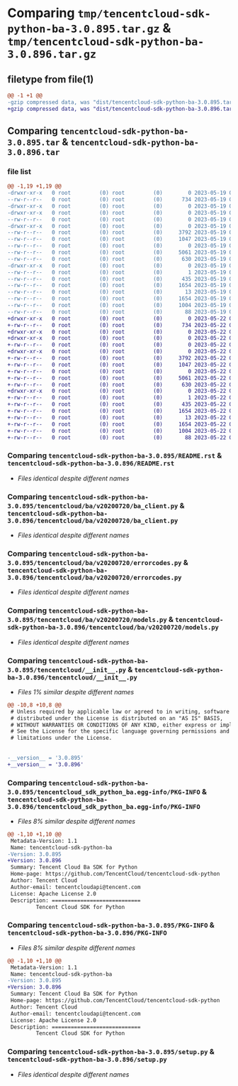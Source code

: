 # Comparing `tmp/tencentcloud-sdk-python-ba-3.0.895.tar.gz` & `tmp/tencentcloud-sdk-python-ba-3.0.896.tar.gz`

## filetype from file(1)

```diff
@@ -1 +1 @@
-gzip compressed data, was "dist/tencentcloud-sdk-python-ba-3.0.895.tar", last modified: Fri May 19 02:42:07 2023, max compression
+gzip compressed data, was "dist/tencentcloud-sdk-python-ba-3.0.896.tar", last modified: Mon May 22 00:14:51 2023, max compression
```

## Comparing `tencentcloud-sdk-python-ba-3.0.895.tar` & `tencentcloud-sdk-python-ba-3.0.896.tar`

### file list

```diff
@@ -1,19 +1,19 @@
-drwxr-xr-x   0 root         (0) root         (0)        0 2023-05-19 02:42:07.000000 tencentcloud-sdk-python-ba-3.0.895/
--rw-r--r--   0 root         (0) root         (0)      734 2023-05-19 02:42:07.000000 tencentcloud-sdk-python-ba-3.0.895/README.rst
-drwxr-xr-x   0 root         (0) root         (0)        0 2023-05-19 02:42:07.000000 tencentcloud-sdk-python-ba-3.0.895/tencentcloud/
-drwxr-xr-x   0 root         (0) root         (0)        0 2023-05-19 02:42:07.000000 tencentcloud-sdk-python-ba-3.0.895/tencentcloud/ba/
--rw-r--r--   0 root         (0) root         (0)        0 2023-05-19 02:42:07.000000 tencentcloud-sdk-python-ba-3.0.895/tencentcloud/ba/__init__.py
-drwxr-xr-x   0 root         (0) root         (0)        0 2023-05-19 02:42:07.000000 tencentcloud-sdk-python-ba-3.0.895/tencentcloud/ba/v20200720/
--rw-r--r--   0 root         (0) root         (0)     3792 2023-05-19 02:42:07.000000 tencentcloud-sdk-python-ba-3.0.895/tencentcloud/ba/v20200720/ba_client.py
--rw-r--r--   0 root         (0) root         (0)     1047 2023-05-19 02:42:07.000000 tencentcloud-sdk-python-ba-3.0.895/tencentcloud/ba/v20200720/errorcodes.py
--rw-r--r--   0 root         (0) root         (0)        0 2023-05-19 02:42:07.000000 tencentcloud-sdk-python-ba-3.0.895/tencentcloud/ba/v20200720/__init__.py
--rw-r--r--   0 root         (0) root         (0)     5061 2023-05-19 02:42:07.000000 tencentcloud-sdk-python-ba-3.0.895/tencentcloud/ba/v20200720/models.py
--rw-r--r--   0 root         (0) root         (0)      630 2023-05-19 02:42:07.000000 tencentcloud-sdk-python-ba-3.0.895/tencentcloud/__init__.py
-drwxr-xr-x   0 root         (0) root         (0)        0 2023-05-19 02:42:07.000000 tencentcloud-sdk-python-ba-3.0.895/tencentcloud_sdk_python_ba.egg-info/
--rw-r--r--   0 root         (0) root         (0)        1 2023-05-19 02:42:07.000000 tencentcloud-sdk-python-ba-3.0.895/tencentcloud_sdk_python_ba.egg-info/dependency_links.txt
--rw-r--r--   0 root         (0) root         (0)      435 2023-05-19 02:42:07.000000 tencentcloud-sdk-python-ba-3.0.895/tencentcloud_sdk_python_ba.egg-info/SOURCES.txt
--rw-r--r--   0 root         (0) root         (0)     1654 2023-05-19 02:42:07.000000 tencentcloud-sdk-python-ba-3.0.895/tencentcloud_sdk_python_ba.egg-info/PKG-INFO
--rw-r--r--   0 root         (0) root         (0)       13 2023-05-19 02:42:07.000000 tencentcloud-sdk-python-ba-3.0.895/tencentcloud_sdk_python_ba.egg-info/top_level.txt
--rw-r--r--   0 root         (0) root         (0)     1654 2023-05-19 02:42:07.000000 tencentcloud-sdk-python-ba-3.0.895/PKG-INFO
--rw-r--r--   0 root         (0) root         (0)     1004 2023-05-19 02:42:07.000000 tencentcloud-sdk-python-ba-3.0.895/setup.py
--rw-r--r--   0 root         (0) root         (0)       88 2023-05-19 02:42:07.000000 tencentcloud-sdk-python-ba-3.0.895/setup.cfg
+drwxr-xr-x   0 root         (0) root         (0)        0 2023-05-22 00:14:51.000000 tencentcloud-sdk-python-ba-3.0.896/
+-rw-r--r--   0 root         (0) root         (0)      734 2023-05-22 00:14:51.000000 tencentcloud-sdk-python-ba-3.0.896/README.rst
+drwxr-xr-x   0 root         (0) root         (0)        0 2023-05-22 00:14:51.000000 tencentcloud-sdk-python-ba-3.0.896/tencentcloud/
+drwxr-xr-x   0 root         (0) root         (0)        0 2023-05-22 00:14:51.000000 tencentcloud-sdk-python-ba-3.0.896/tencentcloud/ba/
+-rw-r--r--   0 root         (0) root         (0)        0 2023-05-22 00:14:51.000000 tencentcloud-sdk-python-ba-3.0.896/tencentcloud/ba/__init__.py
+drwxr-xr-x   0 root         (0) root         (0)        0 2023-05-22 00:14:51.000000 tencentcloud-sdk-python-ba-3.0.896/tencentcloud/ba/v20200720/
+-rw-r--r--   0 root         (0) root         (0)     3792 2023-05-22 00:14:51.000000 tencentcloud-sdk-python-ba-3.0.896/tencentcloud/ba/v20200720/ba_client.py
+-rw-r--r--   0 root         (0) root         (0)     1047 2023-05-22 00:14:51.000000 tencentcloud-sdk-python-ba-3.0.896/tencentcloud/ba/v20200720/errorcodes.py
+-rw-r--r--   0 root         (0) root         (0)        0 2023-05-22 00:14:51.000000 tencentcloud-sdk-python-ba-3.0.896/tencentcloud/ba/v20200720/__init__.py
+-rw-r--r--   0 root         (0) root         (0)     5061 2023-05-22 00:14:51.000000 tencentcloud-sdk-python-ba-3.0.896/tencentcloud/ba/v20200720/models.py
+-rw-r--r--   0 root         (0) root         (0)      630 2023-05-22 00:14:51.000000 tencentcloud-sdk-python-ba-3.0.896/tencentcloud/__init__.py
+drwxr-xr-x   0 root         (0) root         (0)        0 2023-05-22 00:14:51.000000 tencentcloud-sdk-python-ba-3.0.896/tencentcloud_sdk_python_ba.egg-info/
+-rw-r--r--   0 root         (0) root         (0)        1 2023-05-22 00:14:51.000000 tencentcloud-sdk-python-ba-3.0.896/tencentcloud_sdk_python_ba.egg-info/dependency_links.txt
+-rw-r--r--   0 root         (0) root         (0)      435 2023-05-22 00:14:51.000000 tencentcloud-sdk-python-ba-3.0.896/tencentcloud_sdk_python_ba.egg-info/SOURCES.txt
+-rw-r--r--   0 root         (0) root         (0)     1654 2023-05-22 00:14:51.000000 tencentcloud-sdk-python-ba-3.0.896/tencentcloud_sdk_python_ba.egg-info/PKG-INFO
+-rw-r--r--   0 root         (0) root         (0)       13 2023-05-22 00:14:51.000000 tencentcloud-sdk-python-ba-3.0.896/tencentcloud_sdk_python_ba.egg-info/top_level.txt
+-rw-r--r--   0 root         (0) root         (0)     1654 2023-05-22 00:14:51.000000 tencentcloud-sdk-python-ba-3.0.896/PKG-INFO
+-rw-r--r--   0 root         (0) root         (0)     1004 2023-05-22 00:14:51.000000 tencentcloud-sdk-python-ba-3.0.896/setup.py
+-rw-r--r--   0 root         (0) root         (0)       88 2023-05-22 00:14:51.000000 tencentcloud-sdk-python-ba-3.0.896/setup.cfg
```

### Comparing `tencentcloud-sdk-python-ba-3.0.895/README.rst` & `tencentcloud-sdk-python-ba-3.0.896/README.rst`

 * *Files identical despite different names*

### Comparing `tencentcloud-sdk-python-ba-3.0.895/tencentcloud/ba/v20200720/ba_client.py` & `tencentcloud-sdk-python-ba-3.0.896/tencentcloud/ba/v20200720/ba_client.py`

 * *Files identical despite different names*

### Comparing `tencentcloud-sdk-python-ba-3.0.895/tencentcloud/ba/v20200720/errorcodes.py` & `tencentcloud-sdk-python-ba-3.0.896/tencentcloud/ba/v20200720/errorcodes.py`

 * *Files identical despite different names*

### Comparing `tencentcloud-sdk-python-ba-3.0.895/tencentcloud/ba/v20200720/models.py` & `tencentcloud-sdk-python-ba-3.0.896/tencentcloud/ba/v20200720/models.py`

 * *Files identical despite different names*

### Comparing `tencentcloud-sdk-python-ba-3.0.895/tencentcloud/__init__.py` & `tencentcloud-sdk-python-ba-3.0.896/tencentcloud/__init__.py`

 * *Files 1% similar despite different names*

```diff
@@ -10,8 +10,8 @@
 # Unless required by applicable law or agreed to in writing, software
 # distributed under the License is distributed on an "AS IS" BASIS,
 # WITHOUT WARRANTIES OR CONDITIONS OF ANY KIND, either express or implied.
 # See the License for the specific language governing permissions and
 # limitations under the License.
 
 
-__version__ = '3.0.895'
+__version__ = '3.0.896'
```

### Comparing `tencentcloud-sdk-python-ba-3.0.895/tencentcloud_sdk_python_ba.egg-info/PKG-INFO` & `tencentcloud-sdk-python-ba-3.0.896/tencentcloud_sdk_python_ba.egg-info/PKG-INFO`

 * *Files 8% similar despite different names*

```diff
@@ -1,10 +1,10 @@
 Metadata-Version: 1.1
 Name: tencentcloud-sdk-python-ba
-Version: 3.0.895
+Version: 3.0.896
 Summary: Tencent Cloud Ba SDK for Python
 Home-page: https://github.com/TencentCloud/tencentcloud-sdk-python
 Author: Tencent Cloud
 Author-email: tencentcloudapi@tencent.com
 License: Apache License 2.0
 Description: ============================
         Tencent Cloud SDK for Python
```

### Comparing `tencentcloud-sdk-python-ba-3.0.895/PKG-INFO` & `tencentcloud-sdk-python-ba-3.0.896/PKG-INFO`

 * *Files 8% similar despite different names*

```diff
@@ -1,10 +1,10 @@
 Metadata-Version: 1.1
 Name: tencentcloud-sdk-python-ba
-Version: 3.0.895
+Version: 3.0.896
 Summary: Tencent Cloud Ba SDK for Python
 Home-page: https://github.com/TencentCloud/tencentcloud-sdk-python
 Author: Tencent Cloud
 Author-email: tencentcloudapi@tencent.com
 License: Apache License 2.0
 Description: ============================
         Tencent Cloud SDK for Python
```

### Comparing `tencentcloud-sdk-python-ba-3.0.895/setup.py` & `tencentcloud-sdk-python-ba-3.0.896/setup.py`

 * *Files identical despite different names*

